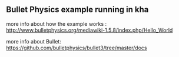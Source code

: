 ## Bullet Physics example running in kha

more info about how the example works : http://www.bulletphysics.org/mediawiki-1.5.8/index.php/Hello_World

more info about Bullet: https://github.com/bulletphysics/bullet3/tree/master/docs

